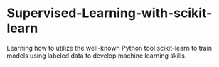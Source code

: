 # Supervised-Learning-with-scikit-learn
Learning how to utilize the well-known Python tool scikit-learn to train models using labeled data to develop machine learning skills.
